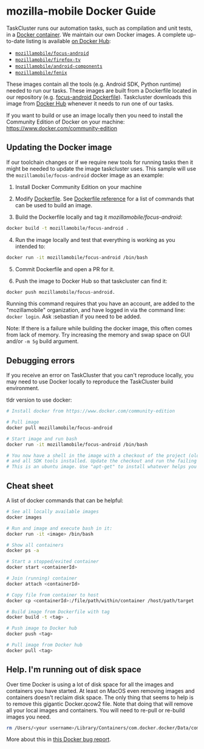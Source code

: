 # mozilla-mobile Docker Guide
TaskCluster runs our automation tasks, such as compilation and unit tests, in a [Docker container](https://en.wikipedia.org/wiki/Docker_(software)). We maintain our own Docker images. A complete up-to-date listing is available [on Docker Hub](https://hub.docker.com/r/mozillamobile/):
- [`mozillamobile/focus-android`](https://hub.docker.com/r/mozillamobile/focus-android/)
- [`mozillamobile/firefox-tv`](https://hub.docker.com/r/mozillamobile/firefox-tv/)
- [`mozillamobile/android-components`](https://hub.docker.com/r/mozillamobile/android-components/)
- [`mozillamobile/fenix`](https://hub.docker.com/r/mozillamobile/fenix/)

 These images contain all the tools (e.g. Android SDK, Python runtime) needed to run our tasks. These images are built from a Dockerfile located in our repository (e.g. [focus-android Dockerfile](https://github.com/mozilla-mobile/focus-android/blob/master/tools/docker/Dockerfile)). Taskcluster downloads this image from [Docker Hub](https://hub.docker.com/) whenever it needs to run one of our tasks.

If you want to build or use an image locally then you need to install the Community Edition of Docker on your machine:
https://www.docker.com/community-edition

## Updating the Docker image
If our toolchain changes or if we require new tools for running tasks then it might be needed to update the image taskcluster uses. This sample will use the `mozillamobile/focus-android` docker image as an example:

1. Install Docker Community Edition on your machine

2. Modify [Dockerfile](https://github.com/mozilla-mobile/focus-android/blob/master/tools/docker/Dockerfile). See [Dockerfile reference](https://docs.docker.com/engine/reference/builder/) for a list of commands that can be used to build an image.

3. Build the Dockerfile locally and tag it _mozillamobile/focus-android_:

```bash
docker build -t mozillamobile/focus-android .
```

4. Run the image locally and test that everything is working as you intended to:

```bash
docker run -it mozillamobile/focus-android /bin/bash
```

5. Commit Dockerfile and open a PR for it.

6. Push the image to Docker Hub so that taskcluster can find it:

```bash
docker push mozillamobile/focus-android.
```

Running this command requires that you have an account, are added to the "mozillamobile" organization, and have logged in via the command line: `docker login`. Ask :sebastian if you need to be added.

Note: If there is a failure while building the docker image, this often comes from lack of memory.  Try increasing the memory and swap space on GUI and/or `-m 5g` build argument. 

## Debugging errors
If you receive an error on TaskCluster that you can't reproduce locally, you may need to use Docker locally to reproduce the TaskCluster build environment.

tldr version to use docker:
```sh
# Install docker from https://www.docker.com/community-edition

# Pull image
docker pull mozillamobile/focus-android

# Start image and run bash
docker run -it mozillamobile/focus-android /bin/bash

# You now have a shell in the image with a checkout of the project (old)
# and all SDK tools installed. Update the checkout and run the failing command.
# This is an ubuntu image. Use "apt-get" to install whatever helps you (e.g. vim)
```

## Cheat sheet
A list of docker commands that can be helpful:

```sh
# See all locally available images
docker images

# Run and image and execute bash in it:
docker run -it <image> /bin/bash

# Show all containers
docker ps -a

# Start a stopped/exited container
docker start <containerId>

# Join (running) container
docker attach <containerId>

# Copy file from container to host
docker cp <containerId>:/file/path/within/container /host/path/target

# Build image from Dockerfile with tag
docker build -t <tag> .

# Push image to Docker hub
docker push <tag>

# Pull image from Docker hub
docker pull <tag>
```

## Help. I'm running out of disk space
Over time Docker is using a lot of disk space for all the images and containers you have started. At least on MacOS even removing images and containers doesn't reclaim disk space. The only thing that seems to help is to remove this gigantic Docker.qcow2 file. Note that doing that will remove all your local images and containers. You will need to re-pull or re-build images you need.

```bash
rm /Users/<your username>/Library/Containers/com.docker.docker/Data/com.docker.driver.amd64-linux/Docker.qcow2
```

More about this in [this Docker bug report](https://github.com/docker/for-mac/issues/371).
